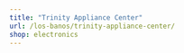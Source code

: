```yaml
---
title: "Trinity Appliance Center"
url: /los-banos/trinity-appliance-center/
shop: electronics
---
```

